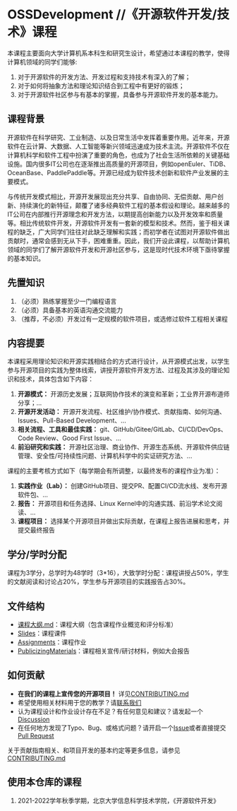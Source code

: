 # OSSDevelopment //《开源软件开发/技术》课程

本课程主要面向大学计算机系本科生和研究生设计，希望通过本课程的教学，使得计算机领域的同学们能够:
1. 对于开源软件的开发方法、开发过程和支持技术有深入的了解；
2. 对于如何将抽象方法和理论知识结合到工程中有更好的锻炼；
3. 对于开源软件社区参与有基本的掌握，具备参与开源软件开发的基本能力。

## 课程背景

开源软件在科学研究、工业制造、以及日常生活中发挥着重要作用。近年来，开源软件在云计算、大数据、人工智能等新兴领域迅速成为技术主流。开源软件不仅在计算机科学和软件工程中扮演了重要的角色，也成为了社会生活所依赖的关键基础设施。国内很多IT公司也在逐渐推出高质量的开源项目，例如openEuler、TiDB、OceanBase、PaddlePaddle等。开源已经成为软件技术创新和软件产业发展的主要模式。

与传统开发模式相比，开源开发展现出充分共享、自由协同、无偿贡献、用户创新、持续演化的新特征，颠覆了诸多经典软件工程的基本假设和理论。越来越多的IT公司在内部推行开源理念和开发方法，以期提高创新能力以及开发效率和质量等。相比传统软件开发，开源软件开发有一套新的模型和技术。然而，鉴于相关课程的缺乏，广大同学们往往对此缺乏理解和实践；而初学者在试图对开源软件做出贡献时，通常会感到无从下手，困难重重。因此，我们开设此课程，以帮助计算机领域的同学们了解开源软件开发和开源社区参与，这是现时代技术环境下亟待掌握的基本知识。

## 先置知识

1. （必须）熟练掌握至少一门编程语言
2. （必须）具备基本的英语沟通交流能力
3. （推荐，不必须）开发过有一定规模的软件项目，或选修过软件工程相关课程

## 内容提要

本课程采用理论知识和开源实践相结合的方式进行设计，从开源模式出发，以学生参与开源项目的实践为整体线索，讲授开源软件开发方法、过程及其涉及的理论知识和技术，具体包含如下内容：

1. **开源模式：** 开源历史发展；互联网协作技术的演变和革新；工业界开源布道师分享；...
2. **开源开发活动：** 开源开发流程、社区维护/协作模式、贡献指南、如何沟通、Issues、Pull-Based Development、...
3. **相关流程、工具和最佳实践：** git、GitHub/Gitee/GitLab、CI/CD/DevOps、Code Review、Good First Issue、...
4. **前沿研究和实践：** 开源社区治理、商业协作、开源生态系统、开源软件供应链管理、安全性/可持续性问题、计算机科学中的实证研究方法、...

课程的主要考核方式如下（每学期会有所调整，以最终发布的课程作业为准）：

1. **实践作业（Lab）：** 创建GitHub项目、提交PR、配置CI/CD流水线、发布开源软件包、...
2. **报告：** 开源项目和任务选择、Linux Kernel中的沟通实践、前沿学术论文阅读、...
3. **课程项目：** 选择某个开源项目并做出实际贡献，在课程上报告进展和思考，并提交最终报告

## 学分/学时分配

课程为3学分，总学时为48学时（3*16），大致学时分配：课程讲授占50%，学生的文献阅读和讨论占20%，学生参与开源项目的实践报告占30%。

## 文件结构

* [课程大纲.md](课程大纲.md)：课程大纲（包含课程作业概览和评分标准）
* [Slides](Slides/)：课程课件
* [Assignments](Assginments/)：课程作业
* [PublicizingMaterials](PublicizingMaterials/)：课程相关宣传/研讨材料，例如大会报告

## 如何贡献

* **在我们的课程上宣传您的开源项目！** 详见[CONTRIBUTING.md](CONTRIBUTING.md#开源项目招募)
* 希望使用相关材料用于您的教学？请[联系我们](CONTRIBUTING.md#将相关材料用于教学)
* 认为课程设计和作业设计存在不足？有任何意见和建议？请发起一个[Discussion](https://github.com/osslab-pku/OSSDevelopment/discussions)
* 在任何地方发现了Typo、Bug、或格式问题？请开启一个[Issue](https://github.com/osslab-pku/OSSDevelopment/issues)或者直接提交[Pull Request](https://github.com/osslab-pku/OSSDevelopment/pulls)

关于贡献指南相关、和项目开发的基本约定等更多信息，请参见[CONTRIBUTING.md](CONTRIBUTING.md)

## 使用本仓库的课程

1. 2021-2022学年秋季学期，北京大学信息科学技术学院，《开源软件开发》
